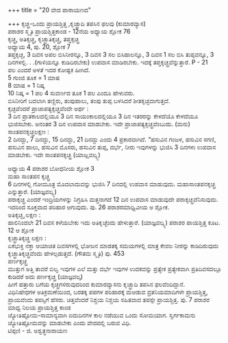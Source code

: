 +++
title = "20 ವೇದ ಪಾರಾಯಣದ"

+++
ಕೃಚ್ಛ್ರ-ಒಂದು ಪ್ರಾಯಶ್ಚಿತ್ತ ,ಕೃಚ್ಛ್ರಾದಿ ತಪಸಿನ ಫಲವು (ಕುಮಾರವ್ಯಾಸ)  
ಪರಾಶರ ಸ್ಮೃತಿ ಪ್ರಾಯಶ್ಚಿತ್ತಕಾಂಡ - 12ನೆಯ ಅಧ್ಯಾಯ ಶ್ಲೋಕ 76  
ಕೃಚ್ಛ್ರ, ಅತಿಕೃಚ್ಛ್ರ, ಕೃಚ್ಛ್ರಾತಿಕೃಚ್ಛ್ರ, ತಪ್ತಕೃಚ್ಛ್ರ  
ಅಧ್ಯಾಯ 4, ಪು. 20, ಶ್ಲೋಕ 7  
ತಪ್ತಕೃಚ್ಛ, 3 ದಿವಸ ಅಪಲ ಬಿಸಿನೀರನ್ನೂ, 3 ದಿವಸ 3 ಸಲ ಬಿಸಿಹಾಲನ್ನೂ, 3 ದಿವಸ 1 ಸಲ ಬಿಸಿ ತುಪ್ಪವನ್ನೂ, 3 ದಿನಗಳಲ್ಲಿ. . .(ಗಾಳಿಯನ್ನೂ ಕುಡಿದಿರಬೇಕು) ಉಪವಾಸ ಮಾಡಿರಬೇಕು. ಇದಕ್ಕೆ ತಪ್ತಕೃಚ್ಛ್ರವೆನ್ನುತ್ತಾರೆ.  P - 21  
ಪಲ ಎಂದರೆ ಅಳತೆ ಇದರ ಕೋಷ್ಟಕ ಹೀಗಿದೆ.  
5 ಗುಂಜಿ ತೂಕ = 1 ಮಾಷ  
8 ಮಾಷ = 1 ನಿಷ್ಕ  
10 ನಿಷ್ಕ = 1 ಪಲ   4 ಸುವರ್ಣದ ತೂಕ 1 ಪಲ ಎಂದೂ ಹೇಳುವರು.  
ಬಿಸಿನೀರಿಗೆ ಬದಲಾಗಿ ತಣ್ಣಿರು, ತಂಪುಹಾಲು, ತಂಪು ತುಪ್ಪ ಬಳಸಿದರೆ ಶೀತಕೃಚ್ಛವಾಗುತ್ತದೆ.  
ಕೃಚ್ಛವೆಂದರೆ ಪ್ರಾಜಾಪತ್ಯಕೃಚ್ಛ್ರವೆಂದೇ ಅರ್ಥ :  
3 ದಿನ ಪ್ರಾತಕಾಲದಲ್ಲಿಯೂ 3 ದಿನ ಸಾಯಂಕಾಲದಲ್ಲಿಯೂ 3 ದಿನ ಇತರರನ್ನು ಕೇಳದೆಯೊ ಕೇಳದೆಯೂ ಭುಜಿಸಬೇಕು. ಅನಂತರ 3 ದಿನ ಉಪವಾಸ ಮಾಡಬೇಕು. ಇದೇ ಪ್ರಾಜಾಪತ್ಯಕೃಚ್ಛ್ರವೆಂಬುದು. (ಮನು)  
ಸಾಂತಪನಕೃಚ್ಛ್ರಲಕ್ಷಣ :  
2 ದಿನದ್ದು, 7 ದಿನದ್ದು, 15 ದಿನದ್ದು, 21 ದಿನದ್ದು ಎಂದು 4 ಪ್ರಕಾರವಾಗಿದೆ. “ಹಸುವಿನ ಗಂಜಳ, ಹಸುವಿನ ಸಗಣಿ, ಹಸುವಿನ ಹಾಲು, ಹಸುವಿನ ಮೊಸರು, ಹಸುವಿನ ತುಪ್ಪ, ದರ್ಭೆ, ನೀರು ಇವುಗಳನ್ನು ಭುಜಿಸಿ 3 ದಿನಗಳು ಉಪವಾಸ ಮಾಡಬೇಕು. ಇದೇ ಸಾಂತಪನಕೃಚ್ಛ್ರ (ಯಾಜ್ಷವಲ್ಕ್ಯ)  
   
ಅಧ್ಯಾಯ 4 ಪರಾಶರ ಬೋಧನೀಯ ಶ್ಲೋಕ 3  
ಮಹಾ ಸಾಂತಪನ ಕೃಚ್ಛ್ರ  
6 ದಿನಗಳಲ್ಲಿ ಗೋಮೂತ್ರ ಮೊದಲಾದುವನ್ನು ಭುಜಿಸಿ 7 ದಿನದಲ್ಲಿ ಉಪವಾಸ ಮಾಡುವುದು. ಮಹಾಸಾಂತಪನಕೃಚ್ಛ್ರ ಎನ್ನುತ್ತಾರೆ. (ಯಾಜ್ಞವಲ್ಕ್ಯ)  
ಪರಾಕೃಚ್ಛ್ರ ಎಂದರೆ ಇಂದ್ರಿಯಗಳನ್ನು ನಿಗ್ರಹಿಸಿ ಮತ್ತನಾಗದೆ 12 ದಿನ ಉಪವಾಸ ಮಾಡುವುದೇ ಪರಾಕೃಚ್ಛ್ರವೆನಿಸುವುದು. ಇದರಿಂದ ಸೂಕ್ತವಾದ ಪರಿಹಾರ ಆಗುವುದು.  ಪು. 26 ಪರಾಶರಮಾಧ್ವಿವೀಯ ಅ ಶ್ಲೋಕ.  
ಅತಿಕೃಚ್ಛೃ ಲಕ್ಷಣ :  
ಹಾಲಿನಿಂದಲೇ 21 ದಿವಸ ಕಳೆಯಬೇಕು ಇದು ಅತಿಕೃಚ್ಛೆಂದು ಹೇಳುತ್ತಾರೆ. (ಯಾಜ್ಞವಲ್ಕ್ಯ) ಪರಾಶರ ಪಾಯಶ್ಚಿತ್ತ ಕೂಟ. 12  ಆ ಶ್ಲೋಕ   
ಕೃಚ್ಛ್ರಾತಿಕೃಚ್ಛ್ರ ಲಕ್ಷಣ :  
ಏಕಭುಕ್ತಿ ನಕ್ತಾ ಆಯಾಚಿತ ದಿವಸಗಳಲ್ಲಿ ಭೋಜನ ಮಾಡತಕ್ಕ ಸಮಯಗಳಲ್ಲಿ ಮಾತ್ರ ಕೇವಲ ನೀರನ್ನು ಕಾಡಿದಿರುವುದು ಕೃಚ್ಛ್ರಾತಿಕೃಚ್ಛ್ರವೆಂದು ಹೇಳಲ್ಪಡುತ್ತದೆ. (ಗೌತಮ ಸ್ಮೃತಿ) ಪು. 453  
ಪರ್ಣಕೃಚ್ಛ್ರ  
ಮುತ್ತುಗ ಅತ್ತಿ ತಾವರೆ ಬಿಲ್ವ ಇವುಗಳ ಎಲೆ ಮತ್ತು ದರ್ಭೆ ಇವುಗಳ ಉದಕವನ್ನು ಪ್ರತ್ಯೇಕ ಪ್ರತ್ಯೇಕವಾಗಿ ಪ್ರತಿದಿವಸದಲ್ಲೂ ಕುಡಿದರೆ ಅದು ಪರ್ಣಕೃಚ್ಛ್ರ (ಯಾಜ್ಞವಲ್ಕ)  
ಹೀಗೆ ಹತ್ತಾರು ಬಗೆಯ ಕೃಚ್ಛ್ರಗಳಿರುವುದರಿಂದ ಕುಮಾರವ್ಯಾಸನು ಕೃಚ್ಛ್ರಾದಿ ತಪಸಿನ ಫಲವೆಂದಿದ್ದಾನೆ.  
ವಿಧಿನಿಷೇಧಗಳ ಅತಿಕ್ರಮಣೆಯಿಂದ, ಬರತಕ್ಕ ಪಪಗಳ ಪರಿಹಾರಕ್ಕೆ  ಮಆಡುವ ವ್ರತನಿಯಮಾದಿಗಳೇ ಪ್ರಾಯಶ್ಚಿತ್ತ, ಪ್ರಾಯವೆಂದು ತಪಸ್ಸಿಗೆ ಹೆಸರು. ಚಿತ್ತವೆಂದರೆ ನಿಶ್ಚಯ ನಿಶ್ಚಯ ಸಹಿತವಾದ ತಪಸ್ಸೇ ಪ್ರಾಯಶ್ಚಿತ್ತ.  ಪು. 7 ಪರಾಶರ ಮಾಧ್ವ ನಿಲಯ ಪ್ರಾಯಶ್ಚಿತ್ತ ಕಾಂಡ  
ಜ್ಯೋತಿಷ್ಟೋಮ-ಸಾಮಾನ್ಯವಾಗಿ ಐದುದಿನಗಳ ಕಾಲ ನಡೆಯುವ ಒಂದು ಸೋಮಯಾಗ. ಸ್ವರ್ಗಕಾಮನು ಜ್ಯೋತಿಷ್ಟೋಮವನ್ನು ಮಾಡಬೇಕು ಎಂದು ವೇದದಲ್ಲಿ ಬರುವ ವಿಧಿ.  
           ಟಿಪ್ಪಣಿ - ಜಿ. ಅಶ್ವತ್ಥನಾರಾಯಣ